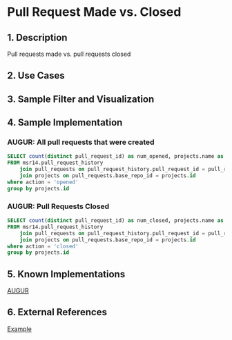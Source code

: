 # Pull Request Made vs. Closed

## 1. Description
Pull requests made vs. pull requests closed

## 2. Use Cases

## 3. Sample Filter and Visualization

## 4. Sample Implementation

###  AUGUR: All pull requests that were created

```SQL
SELECT count(distinct pull_request_id) as num_opened, projects.name as project_name, projects.url as url
FROM msr14.pull_request_history
    join pull_requests on pull_request_history.pull_request_id = pull_requests.id
    join projects on pull_requests.base_repo_id = projects.id
where action = 'opened'
group by projects.id
```

###  AUGUR: Pull Requests Closed

```SQL
SELECT count(distinct pull_request_id) as num_closed, projects.name as project_name, projects.url as url
FROM msr14.pull_request_history
    join pull_requests on pull_request_history.pull_request_id = pull_requests.id
    join projects on pull_requests.base_repo_id = projects.id
where action = 'closed'
group by projects.id
```

## 5. Known Implementations

[AUGUR](https://github.com/CHAOSS/Augur)

## 6. External References 

[Example](http://repocheck.com/#https%3A%2F%2Fgithub.com%2Ftwbs%2Fbootstrap)

